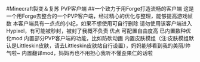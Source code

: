 #Minecraft裂变＆复苏 PVP客户端
##一个致力于用Forge打造流畅的客户端
这是一个用Forge去整合的一个PVP客户端，经过精心的优化与整理，能够提高游戏帧数
本客户端具有一点点的小纪，如果不想使用可自行删除
请勿使用该客户端进入Hypixel，有可能被秒封，被封了我概不负责
优点
可配置自由度高
已内置数种优化mod
内置部分PVP客户端的功能，比如防砍动画
内置皮肤模组（注:皮肤模组默认是Littleskin皮肤，请去Littleskin皮肤站自行设置），妈妈能够看到我的美丽/帅气啦~
内置翻译mod，妈妈再也不用担心我听不懂歪果仁的话啦
 
